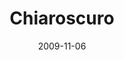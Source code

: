 ---
discogs_id: 3238332
discogs_master_id: 1140283
title: Chiaroscuro
artists: ['Ralph Towner', 'Paolo Fresu']
date: 2009-11-06
genre: ['Jazz']
image: Chiaroscuro-3238332.jpg
label: ECM Records
country: Germany
styles: ['ECM Jazz']
---
